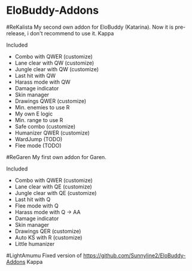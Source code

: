 # EloBuddy-Addons
#ReKalista
My second own addon for EloBuddy (Katarina). Now it is pre-release, i don't recommend to use it. Kappa

Included
- Combo with QWER (customize)
- Lane clear with QW (customize)
- Jungle clear with QW (customize)
- Last hit with QW
- Harass mode with QW
- Damage indicator
- Skin manager
- Drawings QWER (customize)
- Min. enemies to use R
- My own E logic
- Min. range to use R
- Safe combo (customize)
- Humanizer QWER (customize)
- WardJump (TODO)
- Flee mode (TODO)

#ReGaren
My first own addon for Garen.

Included
- Combo with QWER (customize)
- Lane clear with QE (customize)
- Jungle clear with QE (customize)
- Last hit with Q
- Flee mode with Q
- Harass mode with Q -> AA 
- Damage indicator
- Skin manager
- Drawings QER (customize)
- Auto KS with R (customize)
- Little humanizer

#LightAmumu
Fixed version of https://github.com/Sunnyline2/EloBuddy-Addons Kappa 
